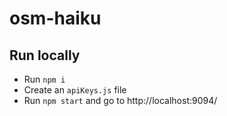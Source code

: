 # osm-haiku

## Run locally

- Run `npm i`
- Create an `apiKeys.js` file
- Run `npm start` and go to http://localhost:9094/
 
